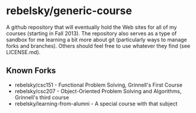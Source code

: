 rebelsky/generic-course
=======================
A github repository that will eventually hold the Web sites for all of
my courses (starting in Fall 2013).  The repository also serves as a
type of sandbox for me learning a bit more about git (particularly ways
to manage forks and branches).  Others should feel free to use whatever
they find (see LICENSE.md).

Known Forks
-----------
* rebelsky/csc151 - 
  Functional Problem Solving, Grinnell's First Course
* rebelsky/csc207 - 
  Object-Oriented Problem Solving and Algorithms, Grinnell's
  third course
* rebelsky/learning-from-alumni - 
  A special course with that subject

